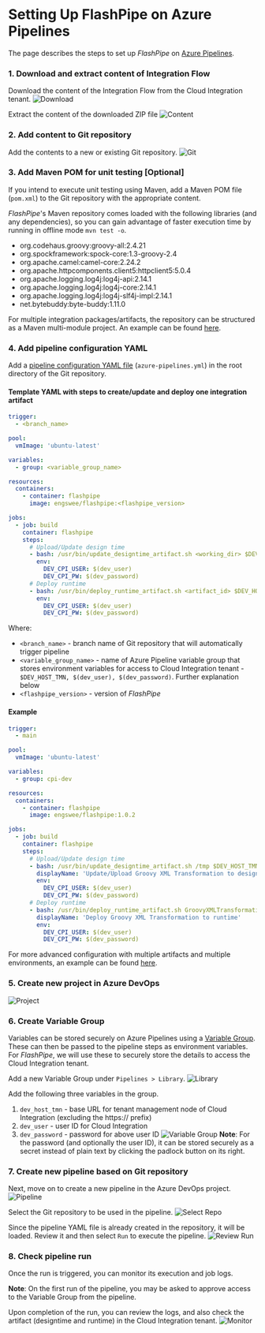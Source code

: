 # Setting Up FlashPipe on Azure Pipelines
The page describes the steps to set up _FlashPipe_ on [Azure Pipelines](https://azure.microsoft.com/en-us/services/devops/pipelines/).

### 1. Download and extract content of Integration Flow
Download the content of the Integration Flow from the Cloud Integration tenant.
![Download](images/azure-pipelines/01a_download_iflow.png)

Extract the content of the downloaded ZIP file
![Content](images/azure-pipelines/01b_iflow_contents.png)

### 2. Add content to Git repository
Add the contents to a new or existing Git repository. 
![Git](images/azure-pipelines/02a_add_to_git.png)

### 3. Add Maven POM for unit testing [Optional]
If you intend to execute unit testing using Maven, add a Maven POM file (`pom.xml`) to the Git repository with the appropriate content.

_FlashPipe_'s Maven repository comes loaded with the following libraries (and any dependencies), so you can gain advantage of faster execution time by running in offline mode `mvn test -o`.
- org.codehaus.groovy:groovy-all:2.4.21
- org.spockframework:spock-core:1.3-groovy-2.4
- org.apache.camel:camel-core:2.24.2
- org.apache.httpcomponents.client5:httpclient5:5.0.4
- org.apache.logging.log4j:log4j-api:2.14.1
- org.apache.logging.log4j:log4j-core:2.14.1
- org.apache.logging.log4j:log4j-slf4j-impl:2.14.1
- net.bytebuddy:byte-buddy:1.11.0

For multiple integration packages/artifacts, the repository can be structured as a Maven multi-module project. An example can be found [here](https://github.com/engswee/flashpipe-demo/tree/azure-pipelines).

### 4. Add pipeline configuration YAML
Add a [pipeline configuration YAML file](https://docs.microsoft.com/en-us/azure/devops/pipelines/get-started/pipelines-get-started?view=azure-devops#define-pipelines-using-yaml-syntax) (`azure-pipelines.yml`) in the root directory of the Git repository.

#### Template YAML with steps to create/update and deploy one integration artifact
```yaml
trigger:
  - <branch_name>

pool:
  vmImage: 'ubuntu-latest'

variables:
  - group: <variable_group_name>

resources:
  containers:
    - container: flashpipe
      image: engswee/flashpipe:<flashpipe_version>

jobs:
  - job: build
    container: flashpipe
    steps:
      # Upload/Update design time
      - bash: /usr/bin/update_designtime_artifact.sh <working_dir> $DEV_HOST_TMN $DEV_CPI_USER $DEV_CPI_PW <artifact_id> <artifact_name> <package_id> <package_name> <git_src_dir>
        env:
          DEV_CPI_USER: $(dev_user)
          DEV_CPI_PW: $(dev_password)
      # Deploy runtime
      - bash: /usr/bin/deploy_runtime_artifact.sh <artifact_id> $DEV_HOST_TMN $DEV_CPI_USER $DEV_CPI_PW
        env:
          DEV_CPI_USER: $(dev_user)
          DEV_CPI_PW: $(dev_password)
```
Where:
- `<branch_name>` - branch name of Git repository that will automatically trigger pipeline
- `<variable_group_name>` - name of Azure Pipeline variable group that stores environment variables for access to Cloud Integration tenant - `$DEV_HOST_TMN, $(dev_user), $(dev_password)`. Further explanation below
- `<flashpipe_version>` - version of _FlashPipe_

#### Example

```yaml
trigger:
  - main

pool:
  vmImage: 'ubuntu-latest'

variables:
  - group: cpi-dev

resources:
  containers:
    - container: flashpipe
      image: engswee/flashpipe:1.0.2

jobs:
  - job: build
    container: flashpipe
    steps:
      # Upload/Update design time
      - bash: /usr/bin/update_designtime_artifact.sh /tmp $DEV_HOST_TMN $DEV_CPI_USER $DEV_CPI_PW GroovyXMLTransformation "Groovy XML Transformation" FlashPipeDemo "FlashPipe Demo" "$(Build.SourcesDirectory)/FlashPipe Demo/Groovy XML Transformation" --debug
        displayName: 'Update/Upload Groovy XML Transformation to design time'
        env:
          DEV_CPI_USER: $(dev_user)
          DEV_CPI_PW: $(dev_password)
      # Deploy runtime
      - bash: /usr/bin/deploy_runtime_artifact.sh GroovyXMLTransformation $DEV_HOST_TMN $DEV_CPI_USER $DEV_CPI_PW
        displayName: 'Deploy Groovy XML Transformation to runtime'
        env:
          DEV_CPI_USER: $(dev_user)
          DEV_CPI_PW: $(dev_password)
```

For more advanced configuration with multiple artifacts and multiple environments, an example can be found [here](https://github.com/engswee/flashpipe-demo/blob/azure-pipelines/azure-pipelines.yml).

### 5. Create new project in Azure DevOps
![Project](images/azure-pipelines/05a_azure_project.png)

### 6. Create Variable Group
Variables can be stored securely on Azure Pipelines using a [Variable Group](https://docs.microsoft.com/en-us/azure/devops/pipelines/scripts/cli/pipeline-variable-group-secret-nonsecret-variables?view=azure-devops). These can then be passed to the pipeline steps as environment variables. For _FlashPipe_, we will use these to securely store the details to access the Cloud Integration tenant.

Add a new Variable Group under `Pipelines > Library`.
![Library](images/azure-pipelines/06a_library.png)

Add the following three variables in the group.
1. `dev_host_tmn` - base URL for tenant management node of Cloud Integration (excluding the https:// prefix)
2. `dev_user` - user ID for Cloud Integration
3. `dev_password` - password for above user ID
![Variable Group](images/azure-pipelines/06b_variable_group.png)
**Note**: For the password (and optionally the user ID), it can be stored securely as a secret instead of plain text by clicking the padlock button on its right.

### 7. Create new pipeline based on Git repository
Next, move on to create a new pipeline in the Azure DevOps project.
![Pipeline](images/azure-pipelines/07a_pipeline.png)

Select the Git repository to be used in the pipeline.
![Select Repo](images/azure-pipelines/07b_select_repo.png)

Since the pipeline YAML file is already created in the repository, it will be loaded. Review it and then select `Run` to execute the pipeline.
![Review Run](images/azure-pipelines/07c_review_run.png)

### 8. Check pipeline run
Once the run is triggered, you can monitor its execution and job logs.

**Note**: On the first run of the pipeline, you may be asked to approve access to the Variable Group from the pipeline.

Upon completion of the run, you can review the logs, and also check the artifact (designtime and runtime) in the Cloud Integration tenant.
![Monitor](images/azure-pipelines/08a_job_run.png)